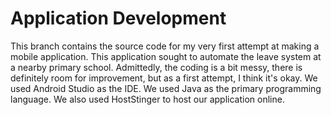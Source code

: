# Application Development

This branch contains the source code for my very first attempt at making a mobile application. This application sought to automate the leave system at a nearby primary school. Admittedly, the coding is a bit messy, there is definitely room for improvement, but as a first attempt, I think it's okay. We used Android Studio as the IDE. We used Java as the primary programming language. We also used HostStinger to host our application online.
